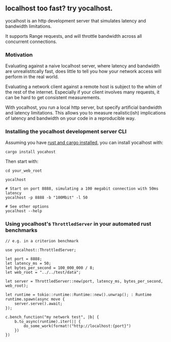 ## localhost too fast? try yocalhost.

yocalhost is an http development server that simulates latency and bandwidth limitations. 

It supports Range requests, and will throttle bandwidth across all concurrent connections.

### Motivation

Evaluating against a naive localhost server, where latency and bandwidth are
unrealistitcally fast, does little to tell you how your network access will
perform in the real world.

Evaluating a network client against a remote host is subject to the whim of the
rest of the internet. Especially if your client involves many requests, it can
be hard to get consistent measurements.

With yocalhost, you run a local http server, but specify artificial bandwidth
and latency limitations. This allows you to measure realistic(ish) implications
of latency and bandwidth on your code in a reproducible way.

### Installing the yocalhost development server CLI

Assuming you have [rust and cargo installed](https://rustup.rs), you can install yocalhost with:

`cargo install yocahost`

Then start with:
```
cd your_web_root

yocalhost

# Start on port 8888, simulating a 100 megabit connection with 50ms latency
yocalhost -p 8888 -b "100Mbit" -l 50

# See other options
yocalhost --help
```

### Using yocalhost's `ThrottledServer` in your automated rust benchmarks

```
// e.g. in a criterion benchmark

use yocalhost::ThrottledServer;

let port = 8888;
let latency_ms = 50;
let bytes_per_second = 100_000_000 / 8;
let web_root = "../../test/data";

let server = ThrottledServer::new(port, latency_ms, bytes_per_second, web_root);
    
let runtime = tokio::runtime::Runtime::new().unwrap(); : Runtime    
runtime.spawn(async move {
    server.serve().await;
});

c.bench_function("my network test", |b| {
    b.to_async(runtime).iter(|| {
        do_some_work(format!("http://localhost:{port}")
    })
})

```
